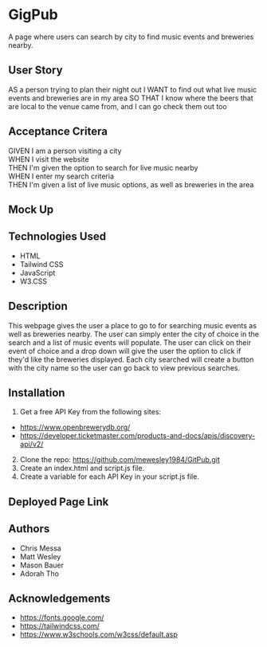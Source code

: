 # GigPub

A page where users can search by city to find music events and breweries nearby. 

## User Story

AS a person trying to plan their night out
I WANT to find out what live music events and breweries are in my area
SO THAT I know where the beers that are local to the venue came from, and I can go check them out too

## Acceptance Critera

GIVEN I am a person visiting a city  
WHEN I visit the website  
THEN I'm given the option to search for live music nearby  
WHEN I enter my search criteria  
THEN I'm given a list of live music options, as well as breweries in the area

## Mock Up



## Technologies Used

- HTML
- Tailwind CSS
- JavaScript
- W3.CSS

## Description

This webpage gives the user a place to go to for searching music events as well as breweries nearby. The user can simply enter the city of choice in the search and a list of music events will populate. The user can click on their event of choice and a drop down will give the user the option to click if they'd like the breweries displayed. Each city searched will create a button with the city name so the user can go back to view previous searches. 

## Installation

1. Get a free API Key from the following sites:
- https://www.openbrewerydb.org/
- https://developer.ticketmaster.com/products-and-docs/apis/discovery-api/v2/
2. Clone the repo: https://github.com/mewesley1984/GitPub.git 
3. Create an index.html and script.js file.
4. Create a variable for each API Key in your script.js file. 

## Deployed Page Link


## Authors 
- Chris Messa 
- Matt Wesley
- Mason Bauer
- Adorah Tho

## Acknowledgements
- https://fonts.google.com/ 
- https://tailwindcss.com/ 
- https://www.w3schools.com/w3css/default.asp 
